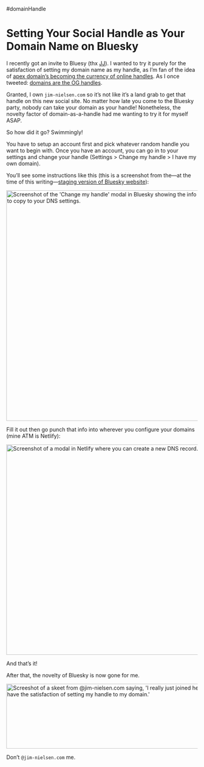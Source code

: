 #domainHandle

# Setting Your Social Handle as Your Domain Name on Bluesky

I recently got an invite to Bluesy (thx [JJ](https://twitter.com/JosephJacks_)). I wanted to try it purely for the satisfaction of setting my domain name as my handle, as I’m  fan of the idea of [apex domain’s becoming the currency of online handles](https://blog.jim-nielsen.com/2023/subscribe-wherever-you-get-your-content/). As I once tweeted: [domains are the OG handles](https://twitter.com/jimniels/status/1597654715873267713).

Granted, I own `jim-nielsen.com` so it’s not like it’s a land grab to get that handle on this new social site. No matter how late you come to the Bluesky party, nobody can take your domain as your handle! Nonetheless, the novelty factor of domain-as-a-handle had me wanting to try it for myself ASAP.

So how did it go? Swimmingly!

You have to setup an account first and pick whatever random handle you want to begin with. Once you have an account, you can go in to your settings and change your handle (Settings > Change my handle > I have my own domain).

You’ll see some instructions like this (this is a screenshot from the—at the time of this writing—[staging version of  Bluesky website](https://staging.bsky.app)):

<img src="https://cdn.jim-nielsen.com/blog/2023/bluesky-modal-domain.png" width="568" height="605" alt="Screenshot of the 'Change my handle' modal in Bluesky showing the info you have to copy to your DNS settings." />

Fill it out then go punch that info into wherever you configure your domains (mine ATM is Netlify):

<img src="https://cdn.jim-nielsen.com/blog/2023/bluesky-netlify-domain.png" width="588" height="552" alt="Screenshot of a modal in Netlify where you can create a new DNS record." />

And that’s it!

After that, the novelty of Bluesky is now gone for me.

<img src="https://cdn.jim-nielsen.com/blog/2023/bluesky-jimniels-skeet.png" width="596" height="170" alt="Screeshot of a skeet from @jim-nielsen.com saying, 'I really just joined here so i can have the satisfaction of setting my handle to my domain.'" />

Don’t `@jim-nielsen.com` me.